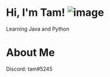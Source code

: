 # Hi, I'm Tam! ![image](https://user-images.githubusercontent.com/88804486/144916995-a42eec31-3832-44dd-887a-cd2f4cfe58db.png)
Learning Java and Python
                                                                                                  
# About Me
Discord: tam#5245
